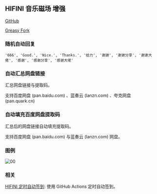 ## HIFINI 音乐磁场 增强

[GitHub](https://github.com/ewigl/hifini-enhanced)

[Greasy Fork](https://greasyfork.org/zh-CN/scripts/502411-hifini-%E9%9F%B3%E4%B9%90%E7%A3%81%E5%9C%BA-%E5%A2%9E%E5%BC%BA)

### 随机自动回复

    '666', 'Good.', 'Nice.', 'Thanks.', '给力', '谢谢', '谢谢分享', '谢谢大佬', '感谢', '感谢分享', '感谢大佬'

### 自动汇总网盘链接

汇总网盘链接与提取码。

支持百度网盘 (pan.baidu.com) 、蓝奏云 (lanzn.com) 、夸克网盘 (pan.quark.cn)

### 自动填充百度网盘提取码

汇总后的网盘链接自动填充提取码。

支持百度网盘 (pan.baidu.com) 与蓝奏云 (lanzn.com) 网盘。

### 图例

![00](https://raw.githubusercontent.com/ewigl/hus/main/images/00.png)

### 相关

[HIFINI 定时自动签到](https://github.com/ewigl/hifini-auto-checkin): 使用 GitHub Actions 定时自动签到。
